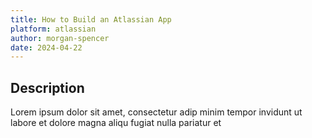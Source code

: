 ```yaml
---
title: How to Build an Atlassian App
platform: atlassian
author: morgan-spencer
date: 2024-04-22
---
```


## Description

Lorem ipsum dolor sit amet, consectetur adip minim tempor invidunt ut labore et dolore magna aliqu fugiat nulla pariatur et
